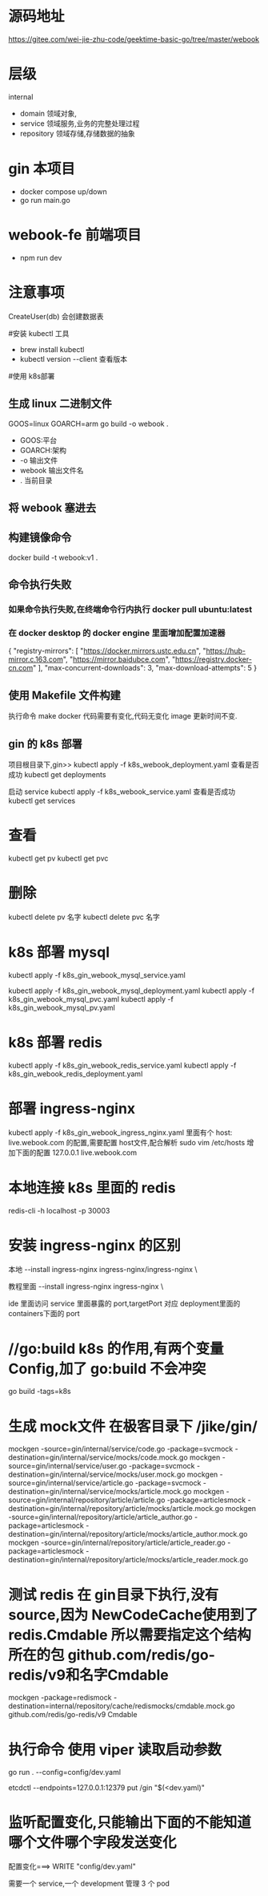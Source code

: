 # 源码地址 
https://gitee.com/wei-jie-zhu-code/geektime-basic-go/tree/master/webook


# 层级
internal
- domain 领域对象,
- service 领域服务,业务的完整处理过程
- repository 领域存储,存储数据的抽象


# gin 本项目
- docker compose up/down
- go run main.go

# webook-fe 前端项目
- npm run dev

# 注意事项
CreateUser(db) 会创建数据表

#安装 kubectl 工具
- brew install kubectl
- kubectl version --client 查看版本

#使用 k8s部署

## 生成 linux 二进制文件
GOOS=linux GOARCH=arm go build -o webook .
- GOOS:平台
- GOARCH:架构
- -o 输出文件 
- webook 输出文件名
- . 当前目录
## 将 webook 塞进去

## 构建镜像命令
docker build -t webook:v1 .
## 命令执行失败
### 如果命令执行失败,在终端命令行内执行 docker pull ubuntu:latest
### 在 docker desktop 的 docker engine 里面增加配置加速器
{
"registry-mirrors": [
"https://docker.mirrors.ustc.edu.cn",
"https://hub-mirror.c.163.com",
"https://mirror.baidubce.com",
"https://registry.docker-cn.com"
],
"max-concurrent-downloads": 3,
"max-download-attempts": 5
}

## 使用 Makefile 文件构建
执行命令 make docker
代码需要有变化,代码无变化 image 更新时间不变.

## gin 的 k8s 部署
项目根目录下,gin>>
kubectl apply -f k8s_webook_deployment.yaml
查看是否成功
kubectl get deployments

启动 service
kubectl apply -f k8s_webook_service.yaml
查看是否成功
kubectl get services

# 查看
kubectl get pv
kubectl get pvc

# 删除
kubectl delete pv 名字
kubectl delete pvc 名字

# k8s 部署 mysql
kubectl apply -f  k8s_gin_webook_mysql_service.yaml

kubectl apply -f  k8s_gin_webook_mysql_deployment.yaml
kubectl apply -f  k8s_gin_webook_mysql_pvc.yaml
kubectl apply -f  k8s_gin_webook_mysql_pv.yaml

# k8s 部署 redis
kubectl apply -f k8s_gin_webook_redis_service.yaml
kubectl apply -f k8s_gin_webook_redis_deployment.yaml

# 部署 ingress-nginx
kubectl apply -f k8s_gin_webook_ingress_nginx.yaml
里面有个 host: live.webook.com 的配置,需要配置 host文件,配合解析
sudo vim /etc/hosts
增加下面的配置
127.0.0.1 live.webook.com



# 本地连接 k8s 里面的 redis
redis-cli -h localhost -p 30003


# 安装 ingress-nginx 的区别
本地
--install ingress-nginx ingress-nginx/ingress-nginx \

教程里面
--install ingress-nginx ingress-nginx \


ide 里面访问 service 里面暴露的 port,targetPort 对应 deployment里面的containers下面的 port

# //go:build k8s 的作用,有两个变量 Config,加了 go:build 不会冲突
go build -tags=k8s

# 生成 mock文件 在极客目录下  /jike/gin/
mockgen -source=gin/internal/service/code.go -package=svcmock -destination=gin/internal/service/mocks/code.mock.go
mockgen -source=gin/internal/service/user.go -package=svcmock -destination=gin/internal/service/mocks/user.mock.go
mockgen -source=gin/internal/service/article.go -package=svcmock -destination=gin/internal/service/mocks/article.mock.go
mockgen -source=gin/internal/repository/article/article.go -package=articlesmock -destination=gin/internal/repository/article/mocks/article.mock.go
mockgen -source=gin/internal/repository/article/article_author.go -package=articlesmock -destination=gin/internal/repository/article/mocks/article_author.mock.go
mockgen -source=gin/internal/repository/article/article_reader.go -package=articlesmock -destination=gin/internal/repository/article/mocks/article_reader.mock.go


# 测试 redis 在 gin目录下执行,没有 source,因为 NewCodeCache使用到了  redis.Cmdable 所以需要指定这个结构所在的包 github.com/redis/go-redis/v9和名字Cmdable
mockgen -package=redismock -destination=internal/repository/cache/redismocks/cmdable.mock.go github.com/redis/go-redis/v9 Cmdable


# 执行命令 使用 viper 读取启动参数
go run . --config=config/dev.yaml

etcdctl --endpoints=127.0.0.1:12379 put /gin "$(<dev.yaml)"

# 监听配置变化,只能输出下面的不能知道哪个文件哪个字段发送变化
配置变化===> WRITE         "config/dev.yaml"

需要一个 service,一个 development 管理 3 个 pod

